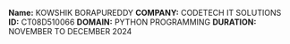 **Name:** KOWSHIK BORAPUREDDY
**COMPANY:** CODETECH IT SOLUTIONS 
**ID:** CT08D510066
**DOMAIN:** PYTHON PROGRAMMING
**DURATION:** NOVEMBER TO DECEMBER 2024
